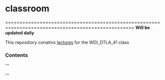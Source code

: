 # classroom
===================================================================================================
**Will be updated daily**

This repositiory conatins [lectures](./lectures) for the WDI_DTLA_41 class

### Contents

'''

'''




